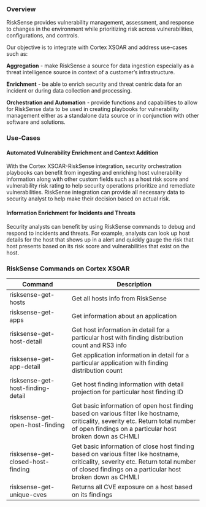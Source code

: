 ### Overview 

RiskSense provides vulnerability management, assessment, and response to changes in the environment while prioritizing risk across vulnerabilities, configurations, and controls. 

Our objective is to integrate with Cortex XSOAR and address use-cases such as:

**Aggregation** - make RiskSense a source for data ingestion especially as a threat intelligence source in context of a customer’s infrastructure.

**Enrichment** - be able to enrich security and threat centric data for an incident or during data collection and processing.

**Orchestration and Automation** - provide functions and capabilities to allow for RiskSense data to be used in creating playbooks for vulnerability management either as a standalone data source or in conjunction with other software and solutions.

### Use-Cases

#### Automated Vulnerability Enrichment and Context Addition

With the Cortex XSOAR-RiskSense integration, security orchestration playbooks can benefit from ingesting and enriching host vulnerability information along with other custom fields such as a host risk score and vulnerability risk rating to help security operations prioritize and remediate vulnerabilities. RiskSense integration can provide all necessary data to security analyst to help make their decision based on actual risk.

#### Information Enrichment for Incidents and Threats

Security analysts can benefit by using RiskSense commands to debug and respond to incidents and threats. For example, analysts can look up host details for the host that shows up in a alert and quickly gauge the risk that host presents based on its risk score and vulnerabilities that exist on the host.


### RiskSense Commands on Cortex XSOAR

|   Command     | Description|
| ---    | ---  |
| risksense-get-hosts                  | Get all hosts info from RiskSense  |
| risksense-get-apps                   | Get information about an application|
|risksense-get-host-detail             | Get host information in detail for a particular host with finding distribution count and RS3 info |
|risksense-get-app-detail              | Get application information in detail for a particular application with finding distribution count |
|risksense-get-host-finding-detail     | Get host finding information with detail projection for particular host finding ID|
|risksense-get-open-host-finding       | Get basic information of open host finding based on various filter like hostname, <br /> criticality, severity etc. Return total number                                          of open findings on a particular host broken down as CHMLI|
|risksense-get-closed-host-finding     | Get basic information of close host finding based on various filter like hostname, <br /> criticality, severity etc. Return total number of closed findings on a particular host broken down as CHMLI |
|risksense-get-unique-cves             | Returns all CVE exposure on a host based on its findings |



